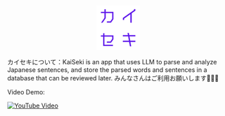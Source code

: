 <center>
<img src="logo.svg" width="20%">
</center>

カイセキについて：KaiSeki is an app that uses LLM to parse and analyze Japanese sentences, and store the parsed words and sentences in a database that can be reviewed later. みんなさんはご利用お願いします🙇🏻‍♂️

Video Demo:

[![YouTube Video](https://img.youtube.com/vi/-3Hgl1rmBFA/0.jpg)](https://youtube.com/shorts/-3Hgl1rmBFA?si=97PZQyB-l9lSlUVx)
